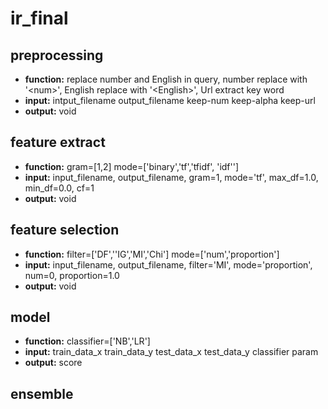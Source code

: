 # ir_final

## preprocessing
- **function:** replace number and English in query, number replace with '\<num>', English replace with '\<English>', 
Url extract key word
- **input:** intput_filename output_filename keep-num keep-alpha keep-url
- **output:** void

## feature extract
- **function:** gram=[1,2] mode=['binary','tf','tfidf', 'idf'']
- **input:** input_filename, output_filename, gram=1, mode='tf', max_df=1.0, min_df=0.0, cf=1
- **output:** void

## feature selection
- **function:** filter=['DF',''IG','MI','Chi'] mode=['num','proportion']
- **input:** input_filename, output_filename, filter='MI', mode='proportion', num=0, proportion=1.0
- **output:** void

## model
- **function:** classifier=['NB','LR']
- **input:** train_data_x train_data_y test_data_x test_data_y classifier param
- **output:** score

## ensemble

